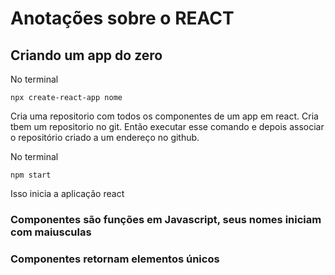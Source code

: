 # Anotações sobre o REACT

## Criando um app do zero

No terminal

```
npx create-react-app nome
```

Cria uma repositorio com todos os componentes de um app em react. Cria tbem um repositorio no git.
Então executar esse comando e depois associar o repositório criado a um endereço no github.

No terminal

```
npm start
```

Isso inicia a aplicação react

### Componentes são funções em Javascript, seus nomes iniciam com maiusculas

### Componentes retornam elementos únicos
